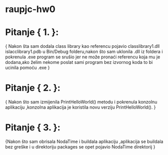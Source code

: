 # raupjc-hw0
# Pitanje { 1. }:
{ Nakon šta sam dodala class library kao referencu pojavio classlibrary1.dll islacclibrary1.pdb u Bin/Debug folderu,nakon što sam uklonila .dll iz foldera i pokrenula .exe program se srušio jer ne može pronaći referencu koja mu je dodana,ako želim nekome poslat sami program bez izvornog koda to bi ucinila pomoću .exe  }
# Pitanje { 2. }:
{
Nakon što sam izmijenila PrintHelloWorld() metodu i pokrenula konzolnu aplikaciju ,konzolna aplikacija je koristila novu verziju PrintHelloWorld().
}
# Pitanje { 3. }:
{Nakon što sam obrisala NodaTime i buildala aplikaciju ,aplikacija se buildala bez greške i u direktoriju packages se opet pojavio NodaTime direktorij
}
